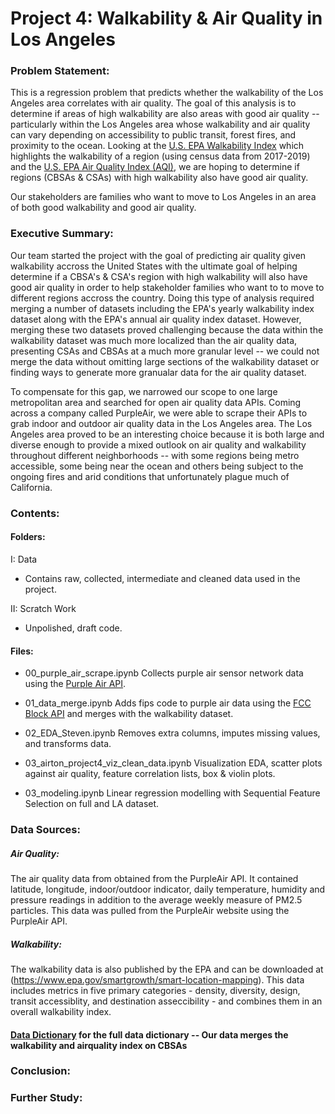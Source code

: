 # Project 4: Walkability & Air Quality in Los Angeles

### Problem Statement:
This is a regression problem that predicts whether the walkability of the Los Angeles area correlates with air quality. The goal of this analysis is to determine if areas of high walkability are also areas with good air quality -- particularly within the Los Angeles area whose walkability and air quality can vary depending on accessibility to public transit, forest fires, and proximity to the ocean.
Looking at the [U.S. EPA Walkability Index](https://edg.epa.gov/metadata/catalog/search/resource/details.page?uuid=%7B251AFDD9-23A7-4068-9B27-A3048A7E6012%7D) which highlights the walkability of a region (using census data from 2017-2019) and the [U.S. EPA Air Quality Index (AQI)](https://aqs.epa.gov/aqsweb/airdata/download_files.html), we are hoping to determine if regions (CBSAs & CSAs) with high walkability also have good air quality.     

Our stakeholders are families who want to move to Los Angeles in an area of both good walkability and good air quality.

### Executive Summary:
Our team started the project with the goal of predicting air quality given walkability accross the United States with the ultimate goal of helping determine if a CBSA's & CSA's region with high walkability will also have good air quality in order to help stakeholder families who want to to move to different regions accross the country. Doing this type of analysis required merging a number of datasets including the EPA's yearly walkability index dataset along with the EPA's annual air quality index dataset. However, merging these two datasets proved challenging because the data within the walkability dataset was much more localized than the air quality data, presenting CSAs and CBSAs at a much more granular level -- we could not merge the data without omitting large sections of the walkability dataset or finding ways to generate more granualar data for the air quality dataset.

To compensate for this gap, we narrowed our scope to one large metropolitan area and searched for open air quality data APIs. Coming across a company called PurpleAir, we were able to scrape their APIs to grab indoor and outdoor air quality data in the Los Angeles area. The Los Angeles area proved to be an interesting choice because it is both large and diverse enough to provide a mixed outlook on air quality and walkability throughout different neighborhoods -- with some regions being metro accessible, some being near the ocean and others being subject to the ongoing fires and arid conditions that unfortunately plague much of California. 



### Contents: 

#### Folders:

I: Data 
- Contains raw, collected, intermediate and cleaned data used in the project.

II: Scratch Work
- Unpolished, draft code.

#### Files:
* 00_purple_air_scrape.ipynb
Collects purple air sensor network data using the [Purple Air API](https://github.com/ReagentX/purple_air_api). 

* 01_data_merge.ipynb
Adds fips code to purple air data using the [FCC Block API](https://geo.fcc.gov/api/census/#!/block/get_block_find) and merges with the walkability dataset.

* 02_EDA_Steven.ipynb
Removes extra columns, imputes missing values, and transforms data.

* 03_airton_project4_viz_clean_data.ipynb
Visualization EDA, scatter plots against air quality, feature correlation lists, box & violin plots.

* 03_modeling.ipynb
Linear regression modelling with Sequential Feature Selection on full and LA dataset.


### Data Sources:
##### Air Quality:
The air quality data from obtained from the PurpleAir API.  It contained latitude, longitude, indoor/outdoor indicator, daily temperature, humidity and pressure readings in addition to the average weekly measure of PM2.5 particles.  This data was pulled from the PurpleAir website using the PurpleAir API.

##### Walkability:
The walkability data is also published by the EPA and can be downloaded at (https://www.epa.gov/smartgrowth/smart-location-mapping).
This data includes metrics in five primary categories - density, diversity, design, transit accessiblity, and destination asseccibility - and combines them in an overall walkability index. 

#### [Data Dictionary](https://docs.google.com/spreadsheets/d/1r2PsolJEZtMx6HIJzTZFNOOO5BFDuejNbNi8Xu0Aalg/edit#gid=0) for the full data dictionary -- Our data merges the walkability and airquality index on CBSAs


### Conclusion:



### Further Study:
